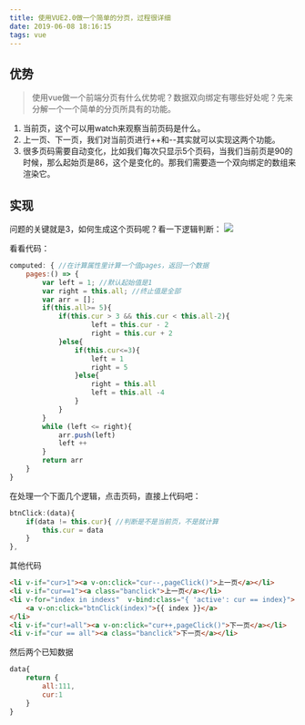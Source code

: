 ```yaml
---
title: 使用VUE2.0做一个简单的分页，过程很详细
date: 2019-06-08 18:16:15
tags: vue
---
```

## 优势
>使用vue做一个前端分页有什么优势呢？数据双向绑定有哪些好处呢？先来分解一个一个简单的分页所具有的功能。

1. 当前页，这个可以用watch来观察当前页码是什么。
2. 上一页、下一页，我们对当前页进行++和--其实就可以实现这两个功能。
3. 很多页码需要自动变化，比如我们每次只显示5个页码，当我们当前页是90的时候，那么起始页是86，这个是变化的。那我们需要造一个双向绑定的数组来渲染它。
## 实现
问题的关键就是3，如何生成这个页码呢？看一下逻辑判断：
![](https://i.loli.net/2018/10/09/5bbc12af4bb16.jpg)

看看代码：
```js
computed: { //在计算属性里计算一个值pages，返回一个数据
    pages:() => {
        var left = 1; //默认起始值是1
        var right = this.all; //终止值是全部
        var arr = [];
        if(this.all>= 5){
            if(this.cur > 3 && this.cur < this.all-2){
                    left = this.cur - 2
                    right = this.cur + 2
            }else{
                if(this.cur<=3){
                    left = 1
                    right = 5
                }else{
                    right = this.all
                    left = this.all -4
                }
            }
        }
        while (left <= right){
            arr.push(left)
            left ++
        }
        return arr
    }
}
```
在处理一个下面几个逻辑，点击页码，直接上代码吧：
```js
btnClick:(data){        
    if(data != this.cur){ //判断是不是当前页，不是就计算
        this.cur = data 
    }
},
```
其他代码
```html
<li v-if="cur>1"><a v-on:click="cur--,pageClick()">上一页</a></li>
<li v-if="cur==1"><a class="banclick">上一页</a></li>
<li v-for="index in indexs"  v-bind:class="{ 'active': cur == index}">
    <a v-on:click="btnClick(index)">{{ index }}</a>
</li>
<li v-if="cur!=all"><a v-on:click="cur++,pageClick()">下一页</a></li>
<li v-if="cur == all"><a class="banclick">下一页</a></li>
```
然后两个已知数据
```js
data{
    return {
        all:111,
        cur:1
    }
}
```